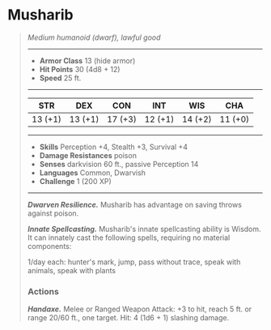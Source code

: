 # Musharib
>*Medium humanoid (dwarf), lawful good*
>___
>- **Armor Class** 13 (hide armor)
>- **Hit Points** 30 (4d8 + 12)
>- **Speed** 25 ft.
>___
>|STR|DEX|CON|INT|WIS|CHA|
>|:---:|:---:|:---:|:---:|:---:|:---:|
>|13 (+1)|13 (+1)|17 (+3)|12 (+1)|14 (+2)|11 (+0)|
>___
>- **Skills** Perception +4, Stealth +3, Survival +4
>- **Damage Resistances** poison
>- **Senses** darkvision 60 ft., passive Perception 14
>- **Languages** Common, Dwarvish
>- **Challenge** 1 (200 XP)
>___
>***Dwarven Resilience.*** Musharib has advantage on saving throws against poison.  
>
>***Innate Spellcasting.*** Musharib's innate spellcasting ability is Wisdom. It can innately cast the following spells, requiring no material components:  
>
>1/day each: hunter's mark, jump, pass without trace, speak with animals, speak with plants  
>
>### Actions
>***Handaxe.*** Melee  or Ranged Weapon Attack: +3 to hit, reach 5 ft. or range 20/60 ft., one target. Hit: 4 (1d6 + 1) slashing damage.